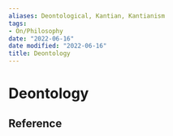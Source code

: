 ```yaml
---
aliases: Deontological, Kantian, Kantianism
tags:
- On/Philosophy
date: "2022-06-16"
date modified: "2022-06-16"
title: Deontology
---
```


# Deontology

## Reference
